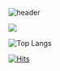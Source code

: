 ![header](https://capsule-render.vercel.app/api?type=venom&color=auto&height=200&section=header&text=Zi-Yoon%20&fontSize=90)

<!--
<a href="버튼을 눌렀을 때 이동할 링크" target="_blank"><img src="https://img.shields.io/badge/뱃지레이블-배경색?style=뱃지모양&logo=로고&logoColor=로고색상"/></a>

-->
<img src="https://img.shields.io/badge/42Seoul-000000?style=flat-square&logo=42&logoColor=white"/>

![Top Langs](https://github-readme-stats.vercel.app/api/top-langs/?username=Zi-Yoon&layout=compact)

[![Hits](https://hits.seeyoufarm.com/api/count/incr/badge.svg?url=https%3A%2F%2Fgithub.com%2FZi-yoon%2Fhit-counter&count_bg=%23FBB4F3&title_bg=%23BB8CD7&icon=github.svg&icon_color=%23E7E7E7&title=hits&edge_flat=false)](https://hits.seeyoufarm.com)
